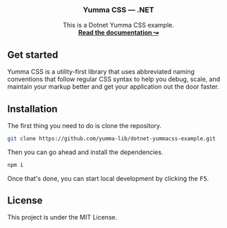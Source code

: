 <h3 align="center">Yumma CSS — .NET</h3>

<p align="center">
  This is a Dotnet Yumma CSS example.
  <br>
  <a href="https://yummacss.com"><strong>Read the documentation ↝</strong></a>
</p>
  
## Get started

Yumma CSS is a utility-first library that uses abbreviated naming conventions that follow regular CSS syntax to help you debug, scale, and maintain your markup better and get your application out the door faster.

## Installation

The first thing you need to do is clone the repository.

```bash
git clone https://github.com/yumma-lib/dotnet-yummacss-example.git
```

Then you can go ahead and install the dependencies.

```bash
npm i
```

Once that's done, you can start local development by clicking the <kbd>F5</kbd>.

## License

This project is under the MIT License.
